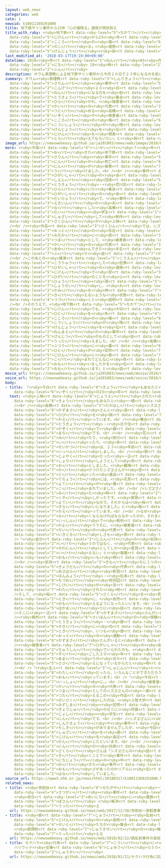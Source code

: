 ```yaml
---
layout: web_news
categories: web
cate: 1
newsid: k10011369291000
title: 地下鉄サリン事件から23年「心の傷残る」遺族が現状訴え
title_with_ruby: <ruby>地下鉄<rt data-ruby-level="5">ちかてつ</rt></ruby><ruby>サリン<rt data-ruby-level="5">さりん</rt></ruby><ruby>事件<rt
  data-ruby-level="5">じけん</rt></ruby>から23<ruby>年<rt data-ruby-level="1">ねん</rt></ruby>「<ruby>心<rt
  data-ruby-level="2">こころ</rt></ruby>の<ruby>傷<rt data-ruby-level="6">きず</rt></ruby><ruby>残<rt
  data-ruby-level="4">のこ</rt></ruby>る」<ruby>遺族<rt data-ruby-level="6">いぞく</rt></ruby>が<ruby>現状<rt
  data-ruby-level="5">げんじょう</rt></ruby><ruby>訴<rt data-ruby-level="7">うった</rt></ruby>え
last_modified_at: '2018-03-17T19:19:00+09:00'
datetime: 2018<ruby>年<rt data-ruby-level="1">ねん</rt></ruby>03<ruby>月<rt data-ruby-level="1">がつ</rt></ruby>17<ruby>日<rt
  data-ruby-level="1">にち</rt></ruby> 19<ruby>時<rt data-ruby-level="2">じ</rt></ruby>19<ruby>分<rt
  data-ruby-level="2">ふん</rt></ruby>
description: オウム真理教による地下鉄サリン事件から今月２０日で２３年になるのを前に、東京で集会が開かれ、被害者の会の代表を務める高橋シズヱさんが遺族や被害者に心の傷や後遺症が残っている現状を伝え、「事件を現実のものとして捉えてもらいたい」と訴えました。
summary: オウム<ruby>真理教<rt data-ruby-level="3">しんりきょう</rt></ruby>による<ruby>地下鉄<rt data-ruby-level="5">ちかてつ</rt></ruby><ruby>サリン<rt
  data-ruby-level="5">さりん</rt></ruby><ruby>事件<rt data-ruby-level="5">じけん</rt></ruby>から<ruby>今月<rt
  data-ruby-level="2">こんげつ</rt></ruby>２０<ruby>日<rt data-ruby-level="1">にち</rt></ruby>で２３<ruby>年<rt
  data-ruby-level="1">ねん</rt></ruby>になるのを<ruby>前<rt data-ruby-level="2">まえ</rt></ruby>に、<ruby>東京<rt
  data-ruby-level="2">とうきょう</rt></ruby>で<ruby>集会<rt data-ruby-level="3">しゅうかい</rt></ruby>が<ruby>開<rt
  data-ruby-level="3">ひら</rt></ruby>かれ、<ruby>被害者<rt data-ruby-level="7">ひがいしゃ</rt></ruby>の<ruby>会<rt
  data-ruby-level="2">かい</rt></ruby>の<ruby>代表<rt data-ruby-level="3">だいひょう</rt></ruby>を<ruby>務<rt
  data-ruby-level="5">つと</rt></ruby>める<ruby>高橋<rt data-ruby-level="3">たかはし</rt></ruby>シズヱさんが<ruby>遺族<rt
  data-ruby-level="6">いぞく</rt></ruby>や<ruby>被害者<rt data-ruby-level="7">ひがいしゃ</rt></ruby>に<ruby>心<rt
  data-ruby-level="2">こころ</rt></ruby>の<ruby>傷<rt data-ruby-level="6">きず</rt></ruby>や<ruby>後遺症<rt
  data-ruby-level="7">こういしょう</rt></ruby>が<ruby>残<rt data-ruby-level="4">のこ</rt></ruby>っている<ruby>現状<rt
  data-ruby-level="5">げんじょう</rt></ruby>を<ruby>伝<rt data-ruby-level="4">つた</rt></ruby>え、「<ruby>事件<rt
  data-ruby-level="5">じけん</rt></ruby>を<ruby>現実<rt data-ruby-level="5">げんじつ</rt></ruby>のものとして<ruby>捉<rt
  data-ruby-level="7">とら</rt></ruby>えてもらいたい」と<ruby>訴<rt data-ruby-level="7">うった</rt></ruby>えました。
image_url: https://newswebeasy.github.io/ja201803/news/web/image/2018/03/17/K10011369291_1803171931_1803171955_01_03.jpg
more: <ruby>平成<rt data-ruby-level="4">へいせい</rt></ruby>７<ruby>年<rt data-ruby-level="1">ねん</rt></ruby>に<ruby>起<rt
  data-ruby-level="3">お</rt></ruby>きた<ruby>地下鉄<rt data-ruby-level="5">ちかてつ</rt></ruby><ruby>サリン<rt
  data-ruby-level="5">さりん</rt></ruby><ruby>事件<rt data-ruby-level="5">じけん</rt></ruby>では１３<ruby>人<rt
  data-ruby-level="1">にん</rt></ruby>が<ruby>死亡<rt data-ruby-level="6">しぼう</rt></ruby>し、およそ６３００<ruby>人<rt
  data-ruby-level="1">にん</rt></ruby>が<ruby>被害<rt data-ruby-level="7">ひがい</rt></ruby>を<ruby>受<rt
  data-ruby-level="3">う</rt></ruby>けました。<br /><br /><ruby>事件<rt data-ruby-level="5">じけん</rt></ruby>の<ruby>被害者<rt
  data-ruby-level="7">ひがいしゃ</rt></ruby>の<ruby>会<rt data-ruby-level="2">かい</rt></ruby>や<ruby>支援<rt
  data-ruby-level="7">しえん</rt></ruby><ruby>団体<rt data-ruby-level="5">だんたい</rt></ruby>が、<ruby>東京<rt
  data-ruby-level="2">とうきょう</rt></ruby>・<ruby>荒川区<rt data-ruby-level="7">あらかわく</rt></ruby>で<ruby>開<rt
  data-ruby-level="3">ひら</rt></ruby>いた<ruby>集会<rt data-ruby-level="3">しゅうかい</rt></ruby>では、<ruby>被害者<rt
  data-ruby-level="7">ひがいしゃ</rt></ruby>の<ruby>会<rt data-ruby-level="2">かい</rt></ruby>の<ruby>代表<rt
  data-ruby-level="3">だいひょう</rt></ruby>で、<ruby>事件<rt data-ruby-level="5">じけん</rt></ruby>で<ruby>駅員<rt
  data-ruby-level="3">えきいん</rt></ruby>の<ruby>夫<rt data-ruby-level="4">おっと</rt></ruby>を<ruby>亡<rt
  data-ruby-level="7">な</rt></ruby>くした<ruby>高橋<rt data-ruby-level="3">たかはし</rt></ruby>シズヱさんに<ruby>大<rt
  data-ruby-level="1">だい</rt></ruby><ruby>学生<rt data-ruby-level="1">がくせい</rt></ruby>たちが<ruby>取材<rt
  data-ruby-level="4">しゅざい</rt></ruby>して<ruby>制作<rt data-ruby-level="5">せいさく</rt></ruby>したドキュメンタリー<ruby>作品<rt
  data-ruby-level="3">さくひん</rt></ruby>が<ruby>上映<rt data-ruby-level="6">じょうえい</rt></ruby>されました。<br
  /><br /><ruby>作品<rt data-ruby-level="3">さくひん</rt></ruby>では、シズヱさんが<ruby>亡<rt data-ruby-level="7">な</rt></ruby>き<ruby>夫<rt
  data-ruby-level="7">おっと</rt></ruby>の<ruby>存在<rt data-ruby-level="6">そんざい</rt></ruby>を<ruby>身近<rt
  data-ruby-level="3">みぢか</rt></ruby>に<ruby>感<rt data-ruby-level="3">かん</rt></ruby>じながら、<ruby>妻<rt
  data-ruby-level="5">つま</rt></ruby>として、<ruby>被害者<rt data-ruby-level="7">ひがいしゃ</rt></ruby>の<ruby>会<rt
  data-ruby-level="2">かい</rt></ruby>の<ruby>代表<rt data-ruby-level="3">だいひょう</rt></ruby>として<ruby>歩<rt
  data-ruby-level="2">あゆ</rt></ruby>んできた<ruby>半生<rt data-ruby-level="2">はんせい</rt></ruby>を<ruby>振<rt
  data-ruby-level="7">ふ</rt></ruby>り<ruby>返<rt data-ruby-level="7">かえ</rt></ruby>っています。<br
  /><br />このあとの<ruby>講演<rt data-ruby-level="5">こうえん</rt></ruby>で、シズヱさんは、アメリカで<ruby>交流<rt
  data-ruby-level="3">こうりゅう</rt></ruby>した<ruby>犯罪<rt data-ruby-level="5">はんざい</rt></ruby><ruby>被害者<rt
  data-ruby-level="7">ひがいしゃ</rt></ruby>の<ruby>遺族<rt data-ruby-level="6">いぞく</rt></ruby>が<ruby>事件<rt
  data-ruby-level="5">じけん</rt></ruby>で<ruby>受<rt data-ruby-level="3">う</rt></ruby>けた<ruby>被害<rt
  data-ruby-level="7">ひがい</rt></ruby>のことを<ruby>心<rt data-ruby-level="2">こころ</rt></ruby>の「しわ」だと<ruby>表<rt
  data-ruby-level="3">ひょう</rt></ruby><ruby>現<rt data-ruby-level="5">あらわ</rt></ruby>していたことを<ruby>紹介<rt
  data-ruby-level="7">しょうかい</rt></ruby>し、<ruby>丸<rt data-ruby-level="2">まる</rt></ruby>めた<ruby>紙<rt
  data-ruby-level="2">かみ</rt></ruby>を<ruby>伸<rt data-ruby-level="7">の</rt></ruby>ばしてもしわが<ruby>消<rt
  data-ruby-level="3">き</rt></ruby>えないような<ruby>状態<rt data-ruby-level="5">じょうたい</rt></ruby>が<ruby>続<rt
  data-ruby-level="4">つづ</rt></ruby>くと<ruby>説明<rt data-ruby-level="4">せつめい</rt></ruby>しました。<br
  /><br />そのうえで、<ruby>地下鉄<rt data-ruby-level="5">ちかてつ</rt></ruby><ruby>サリン<rt data-ruby-level="5">さりん</rt></ruby><ruby>事件<rt
  data-ruby-level="5">じけん</rt></ruby>でも、<ruby>大切<rt data-ruby-level="2">たいせつ</rt></ruby>な<ruby>人<rt
  data-ruby-level="1">ひと</rt></ruby>を<ruby>失<rt data-ruby-level="4">うしな</rt></ruby>った<ruby>心<rt
  data-ruby-level="2">こころ</rt></ruby>の<ruby>傷<rt data-ruby-level="6">きず</rt></ruby>や<ruby>後遺症<rt
  data-ruby-level="7">こういしょう</rt></ruby>が<ruby>残<rt data-ruby-level="4">のこ</rt></ruby>っている<ruby>現状<rt
  data-ruby-level="5">げんじょう</rt></ruby>を<ruby>伝<rt data-ruby-level="4">つた</rt></ruby>え、「２３<ruby>年前<rt
  data-ruby-level="2">ねんまえ</rt></ruby>の<ruby>事件<rt data-ruby-level="5">じけん</rt></ruby>を<ruby>現実<rt
  data-ruby-level="5">げんじつ</rt></ruby>のものとして<ruby>捉<rt data-ruby-level="7">とら</rt></ruby>えてもらいたい」と<ruby>訴<rt
  data-ruby-level="7">うった</rt></ruby>えました。<br /><br /><ruby>高橋<rt data-ruby-level="3">たかはし</rt></ruby>シズヱさんは「<ruby>普通<rt
  data-ruby-level="7">ふつう</rt></ruby>に<ruby>暮<rt data-ruby-level="6">く</rt></ruby>らしていた<ruby>人<rt
  data-ruby-level="1">ひと</rt></ruby>が<ruby>突然<rt data-ruby-level="7">とつぜん</rt></ruby><ruby>事件<rt
  data-ruby-level="5">じけん</rt></ruby>に<ruby>巻<rt data-ruby-level="7">ま</rt></ruby>き<ruby>込<rt
  data-ruby-level="7">こ</rt></ruby>まれてどんなに<ruby>悲<rt data-ruby-level="3">かな</rt></ruby>しくつらい<ruby>思<rt
  data-ruby-level="2">おも</rt></ruby>いをしたかを<ruby>伝<rt data-ruby-level="4">つた</rt></ruby>えることができたのではないかと<ruby>思<rt
  data-ruby-level="2">おも</rt></ruby>います」と<ruby>話<rt data-ruby-level="2">はな</rt></ruby>していました。
movie_url: https://newswebeasy.github.io/ja201803/news/web/movie/2018/03/17/k10011369291_201803171931_201803171954.mp4
voice_url: https://newswebeasy.github.io/ja201803/news/web/voice/2018/03/17/k10011369291_201803171931_201803171954.mp3
body:
- title: 「<ruby>今日<rt data-ruby-level="8">きょう</rt></ruby>もあなたと<ruby>一緒<rt data-ruby-level="7">いっしょ</rt></ruby>に。」<ruby>遺族<rt
    data-ruby-level="6">いぞく</rt></ruby>の23<ruby>年<rt data-ruby-level="1">ねん</rt></ruby>
  text: <ruby>上映<rt data-ruby-level="6">じょうえい</rt></ruby>された<ruby>作品<rt data-ruby-level="3">さくひん</rt></ruby>のタイトルは「<ruby>今日<rt
    data-ruby-level="8">きょう</rt></ruby>もあなたと<ruby>一緒<rt data-ruby-level="7">いっしょ</rt></ruby>に。」<br
    /><br /><ruby>高橋<rt data-ruby-level="3">たかはし</rt></ruby>シズヱさんが、<ruby>夫<rt data-ruby-level="4">おっと</rt></ruby>の<ruby>一正<rt
    data-ruby-level="8">かずまさ</rt></ruby>さんと<ruby>過<rt data-ruby-level="5">す</rt></ruby>ごした<ruby>日々<rt
    data-ruby-level="1">ひび</rt></ruby>を<ruby>振<rt data-ruby-level="7">ふ</rt></ruby>り<ruby>返<rt
    data-ruby-level="7">かえ</rt></ruby>っています。<br /><ruby>舞台<rt data-ruby-level="7">ぶたい</rt></ruby>は<ruby>東京<rt
    data-ruby-level="2">とうきょう</rt></ruby>・<ruby>北千住<rt data-ruby-level="8">きたせんじゅ</rt></ruby>。<ruby>家族<rt
    data-ruby-level="3">かぞく</rt></ruby>で<ruby>暮<rt data-ruby-level="6">く</rt></ruby>らした<ruby>街<rt
    data-ruby-level="4">まち</rt></ruby>です。<br /><br /><ruby>花火<rt data-ruby-level="1">はなび</rt></ruby>を<ruby>見<rt
    data-ruby-level="1">み</rt></ruby>たり、<ruby>旅行<rt data-ruby-level="3">りょこう</rt></ruby>に<ruby>行<rt
    data-ruby-level="2">い</rt></ruby>ったり、<ruby>幸<rt data-ruby-level="3">しあわ</rt></ruby>せな<ruby>生活<rt
    data-ruby-level="2">せいかつ</rt></ruby>は、２３<ruby>年前<rt data-ruby-level="2">ねんまえ</rt></ruby>に<ruby>一変<rt
    data-ruby-level="4">いっぺん</rt></ruby>しました。<br /><ruby>駅<rt data-ruby-level="3">えき</rt></ruby>の<ruby>助役<rt
    data-ruby-level="3">じょやく</rt></ruby>だった<ruby>一正<rt data-ruby-level="8">かずまさ</rt></ruby>さんは、サリンを<ruby>処理<rt
    data-ruby-level="6">しょり</rt></ruby>しようとして<ruby>命<rt data-ruby-level="3">いのち</rt></ruby>を<ruby>落<rt
    data-ruby-level="3">お</rt></ruby>としました。<ruby>職場<rt data-ruby-level="5">しょくば</rt></ruby>に<ruby>駆<rt
    data-ruby-level="7">か</rt></ruby>けつけたシズヱさんが<ruby>受<rt data-ruby-level="3">う</rt></ruby>け<ruby>取<rt
    data-ruby-level="3">と</rt></ruby>った<ruby>遺品<rt data-ruby-level="6">いひん</rt></ruby>の<ruby>手帳<rt
    data-ruby-level="3">てちょう</rt></ruby>には、<ruby>花見<rt data-ruby-level="1">はなみ</rt></ruby>の<ruby>予定<rt
    data-ruby-level="3">よてい</rt></ruby>が<ruby>書<rt data-ruby-level="7">か</rt></ruby>き<ruby>込<rt
    data-ruby-level="7">こ</rt></ruby>まれていました。<br /><br />シズヱさんは「<ruby>手帳<rt data-ruby-level="3">てちょう</rt></ruby>を<ruby>見<rt
    data-ruby-level="1">み</rt></ruby>た<ruby>時<rt data-ruby-level="2">とき</rt></ruby>は<ruby>悔<rt
    data-ruby-level="7">くや</rt></ruby>しかったです。<ruby>実現<rt data-ruby-level="5">じつげん</rt></ruby>しなかった<ruby>予定<rt
    data-ruby-level="3">よてい</rt></ruby>なので。それからは<ruby>桜<rt data-ruby-level="5">さくら</rt></ruby>がすごく<ruby>嫌<rt
    data-ruby-level="7">きら</rt></ruby>いになりました」と<ruby>振<rt data-ruby-level="7">ふ</rt></ruby>り<ruby>返<rt
    data-ruby-level="7">かえ</rt></ruby>っています。<br /><br />なぜ<ruby>夫<rt data-ruby-level="4">おっと</rt></ruby>が<ruby>亡<rt
    data-ruby-level="7">な</rt></ruby>くならなければならなかったのか。それを<ruby>知<rt data-ruby-level="2">し</rt></ruby>りたい<ruby>一心<rt
    data-ruby-level="2">いっしん</rt></ruby>で<ruby>裁判<rt data-ruby-level="6">さいばん</rt></ruby>に<ruby>通<rt
    data-ruby-level="2">かよ</rt></ruby>ううちに、<ruby>被害者<rt data-ruby-level="7">ひがいしゃ</rt></ruby>の<ruby>会<rt
    data-ruby-level="2">かい</rt></ruby>の<ruby>代表<rt data-ruby-level="3">だいひょう</rt></ruby>になっていました。<ruby>息苦<rt
    data-ruby-level="3">いきぐる</rt></ruby>しさも<ruby>感<rt data-ruby-level="3">かん</rt></ruby>じたというシズヱさん。<br
    />「<ruby>自分<rt data-ruby-level="2">じぶん</rt></ruby>の<ruby>気持<rt data-ruby-level="3">きも</rt></ruby>ちを<ruby>言<rt
    data-ruby-level="2">い</rt></ruby>うのではなく、<ruby>代表<rt data-ruby-level="3">だいひょう</rt></ruby><ruby>世話人<rt
    data-ruby-level="3">せわにん</rt></ruby>としてしか<ruby>意見<rt data-ruby-level="3">いけん</rt></ruby>を<ruby>言<rt
    data-ruby-level="2">い</rt></ruby>えない」と<ruby>複雑<rt data-ruby-level="5">ふくざつ</rt></ruby>な<ruby>思<rt
    data-ruby-level="2">おも</rt></ruby>いも<ruby>明<rt data-ruby-level="2">あ</rt></ruby>かしています。<br
    /><br /><ruby>気持<rt data-ruby-level="3">きも</rt></ruby>ちに１つの<ruby>区切<rt data-ruby-level="3">くぎ</rt></ruby>りがついたのは、<ruby>教団<rt
    data-ruby-level="5">きょうだん</rt></ruby>の<ruby>代表<rt data-ruby-level="3">だいひょう</rt></ruby>だった<ruby>麻原<rt
    data-ruby-level="7">あさはら</rt></ruby><ruby>彰晃<rt data-ruby-level="8">しょうこう</rt></ruby>、<ruby>本名<rt
    data-ruby-level="1">ほんみょう</rt></ruby>・<ruby>松本<rt data-ruby-level="4">まつもと</rt></ruby><ruby>智津夫<rt
    data-ruby-level="8">ちづお</rt></ruby><ruby>死刑囚<rt data-ruby-level="7">しけいしゅう</rt></ruby>に<ruby>死刑<rt
    data-ruby-level="7">しけい</rt></ruby>が<ruby>言<rt data-ruby-level="7">い</rt></ruby>い<ruby>渡<rt
    data-ruby-level="7">わた</rt></ruby>された<ruby>時<rt data-ruby-level="2">とき</rt></ruby>でした。<br
    />そして、<ruby>桜<rt data-ruby-level="5">さくら</rt></ruby>を<ruby>見<rt data-ruby-level="1">み</rt></ruby>た<ruby>時<rt
    data-ruby-level="2">とき</rt></ruby>に、<ruby>自然<rt data-ruby-level="4">しぜん</rt></ruby>に「きれいだな」と<ruby>思<rt
    data-ruby-level="2">おも</rt></ruby>えるようになったといいます。<br /><br /><ruby>夫<rt data-ruby-level="4">おっと</rt></ruby>の<ruby>墓参<rt
    data-ruby-level="5">はかまい</rt></ruby>りに<ruby>訪<rt data-ruby-level="7">おとず</rt></ruby>れたシズヱさん。<br
    />そこに<ruby>一正<rt data-ruby-level="8">かずまさ</rt></ruby>さんがいると<ruby>感<rt data-ruby-level="3">かん</rt></ruby>じることはないといいます。<br
    /><ruby>裁判<rt data-ruby-level="6">さいばん</rt></ruby>の<ruby>傍聴<rt data-ruby-level="7">ぼうちょう</rt></ruby>のため<ruby>東京<rt
    data-ruby-level="2">とうきょう</rt></ruby>・<ruby>霞<rt data-ruby-level="8">かすみ</rt></ruby>が<ruby>関<rt
    data-ruby-level="8">せき</rt></ruby>に<ruby>向<rt data-ruby-level="3">む</rt></ruby>かう<ruby>時<rt
    data-ruby-level="2">とき</rt></ruby>、いつも<ruby>使<rt data-ruby-level="3">つか</rt></ruby>っていたのは、<ruby>夫<rt
    data-ruby-level="4">おっと</rt></ruby>の<ruby>通勤<rt data-ruby-level="6">つうきん</rt></ruby>ルート。シズヱさんは、いつもそばに<ruby>一正<rt
    data-ruby-level="8">かずまさ</rt></ruby>さんがいると<ruby>感<rt data-ruby-level="3">かん</rt></ruby>じていました。<br
    /><ruby>被害者<rt data-ruby-level="7">ひがいしゃ</rt></ruby>の<ruby>会<rt data-ruby-level="2">かい</rt></ruby>の<ruby>中心<rt
    data-ruby-level="2">ちゅうしん</rt></ruby>でいられたのも、<ruby>夫<rt data-ruby-level="4">おっと</rt></ruby>と<ruby>過<rt
    data-ruby-level="5">す</rt></ruby>ごした２０<ruby>年<rt data-ruby-level="1">ねん</rt></ruby><ruby>余<rt
    data-ruby-level="5">あま</rt></ruby>りの<ruby>日々<rt data-ruby-level="1">ひび</rt></ruby>が<ruby>支<rt
    data-ruby-level="5">ささ</rt></ruby>えになっているからだと<ruby>明<rt data-ruby-level="2">あ</rt></ruby>かしました。<br
    /><br />「<ruby>主人<rt data-ruby-level="3">しゅじん</rt></ruby>と<ruby>出会<rt data-ruby-level="2">であ</rt></ruby>っていない<ruby>私<rt
    data-ruby-level="8">わたし</rt></ruby>だったら、いろんなことができただろうか。そうできているのは<ruby>主人<rt data-ruby-level="3">しゅじん</rt></ruby>のおかげだと<ruby>思<rt
    data-ruby-level="2">おも</rt></ruby>っています」<br />「<ruby>今日<rt data-ruby-level="8">きょう</rt></ruby>もあなたと<ruby>一緒<rt
    data-ruby-level="7">いっしょ</rt></ruby>に。」<br /><br /><ruby>被害者<rt data-ruby-level="7">ひがいしゃ</rt></ruby>の<ruby>会<rt
    data-ruby-level="2">かい</rt></ruby>の<ruby>代表<rt data-ruby-level="3">だいひょう</rt></ruby>ではなく、<ruby>妻<rt
    data-ruby-level="5">つま</rt></ruby>としてのシズヱさんの<ruby>一面<rt data-ruby-level="3">いちめん</rt></ruby>を<ruby>伝<rt
    data-ruby-level="4">つた</rt></ruby>えるこの<ruby>作品<rt data-ruby-level="3">さくひん</rt></ruby>。<ruby>制作<rt
    data-ruby-level="5">せいさく</rt></ruby>したのは、<ruby>上智大学<rt data-ruby-level="8">じょうちだいがく</rt></ruby>の<ruby>水島<rt
    data-ruby-level="3">みずしま</rt></ruby><ruby>宏明<rt data-ruby-level="8">ひろあき</rt></ruby><ruby>教授<rt
    data-ruby-level="5">きょうじゅ</rt></ruby>のゼミに<ruby>所属<rt data-ruby-level="5">しょぞく</rt></ruby>する<ruby>女子<rt
    data-ruby-level="1">じょし</rt></ruby><ruby>学生<rt data-ruby-level="1">がくせい</rt></ruby>３<ruby>人<rt
    data-ruby-level="1">にん</rt></ruby>です。<br /><br />シズヱさんに<ruby>出会<rt data-ruby-level="2">であ</rt></ruby>うまで、オウム<ruby>真理教<rt
    data-ruby-level="3">しんりきょう</rt></ruby>や<ruby>事件<rt data-ruby-level="5">じけん</rt></ruby>についてほとんど<ruby>知識<rt
    data-ruby-level="5">ちしき</rt></ruby>がありませんでしたが、<ruby>今回<rt data-ruby-level="2">こんかい</rt></ruby>の<ruby>取材<rt
    data-ruby-level="4">しゅざい</rt></ruby>を<ruby>通<rt data-ruby-level="2">つう</rt></ruby>じて、<ruby>事件<rt
    data-ruby-level="5">じけん</rt></ruby>を<ruby>身近<rt data-ruby-level="3">みぢか</rt></ruby>なものに<ruby>感<rt
    data-ruby-level="3">かん</rt></ruby>じたといいます。<br /><br /><ruby>学生<rt data-ruby-level="1">がくせい</rt></ruby>の１<ruby>人<rt
    data-ruby-level="1">にん</rt></ruby>の<ruby>向島<rt data-ruby-level="8">むこうじま</rt></ruby><ruby>櫻<rt
    data-ruby-level="8">さくら</rt></ruby>さんは「シズヱさんの<ruby>話<rt data-ruby-level="2">はなし</rt></ruby>を<ruby>聞<rt
    data-ruby-level="2">き</rt></ruby>くことで<ruby>事件<rt data-ruby-level="5">じけん</rt></ruby>がどういうことだったのか、<ruby>日常<rt
    data-ruby-level="5">にちじょう</rt></ruby>の<ruby>中<rt data-ruby-level="1">なか</rt></ruby>で<ruby>起<rt
    data-ruby-level="3">お</rt></ruby>きた<ruby>事件<rt data-ruby-level="5">じけん</rt></ruby>がどのくらいの<ruby>重<rt
    data-ruby-level="3">おも</rt></ruby>さがあったのかリアルに<ruby>伝<rt data-ruby-level="4">つた</rt></ruby>わってきました」と<ruby>話<rt
    data-ruby-level="2">はな</rt></ruby>していました。
source_url: https://www3.nhk.or.jp/news/html/20180317/k10011369291000.html
related_news:
- title: <ruby>世田谷<rt data-ruby-level="8">せたがや</rt></ruby><ruby>一家<rt data-ruby-level="2">いっか</rt></ruby><ruby>殺害<rt
    data-ruby-level="4">さつがい</rt></ruby><ruby>事件<rt data-ruby-level="5">じけん</rt></ruby>
    <ruby>命日<rt data-ruby-level="3">めいにち</rt></ruby>に<ruby>遺族<rt data-ruby-level="6">いぞく</rt></ruby>が<ruby>墓参<rt
    data-ruby-level="5">ぼさん</rt></ruby> <ruby>解決<rt data-ruby-level="5">かいけつ</rt></ruby><ruby>訴<rt
    data-ruby-level="7">うった</rt></ruby>え
  url: https://newswebeasy.github.io/news/web/2017/12/30/世田谷一家殺害事件-命日に遺族が墓参-解決訴え
- title: <ruby>銃<rt data-ruby-level="7">じゅう</rt></ruby><ruby>乱射<rt data-ruby-level="6">らんしゃ</rt></ruby><ruby>事件<rt
    data-ruby-level="5">じけん</rt></ruby>の<ruby>高校<rt data-ruby-level="2">こうこう</rt></ruby>の<ruby>生徒<rt
    data-ruby-level="4">せいと</rt></ruby>たちが<ruby>集会<rt data-ruby-level="3">しゅうかい</rt></ruby>
    <ruby>銃規制<rt data-ruby-level="7">じゅうきせい</rt></ruby>の<ruby>強化<rt data-ruby-level="3">きょうか</rt></ruby><ruby>訴<rt
    data-ruby-level="7">うった</rt></ruby>える
  url: https://newswebeasy.github.io/news/web/2018/02/22/銃乱射事件の高校の生徒たちが集会-銃規制の強化訴える
- title: セクハラ<ruby>行為<rt data-ruby-level="7">こうい</rt></ruby>に<ruby>抗議<rt data-ruby-level="7">こうぎ</rt></ruby>
    ハリウッド<ruby>女優<rt data-ruby-level="6">じょゆう</rt></ruby>ら５０<ruby>万人<rt data-ruby-level="2">まんにん</rt></ruby>がデモや<ruby>集会<rt
    data-ruby-level="3">しゅうかい</rt></ruby>
  url: https://newswebeasy.github.io/news/web/2018/01/21/セクハラ行為に抗議-ハリウッド女優ら50万人がデモや集会
...
```

